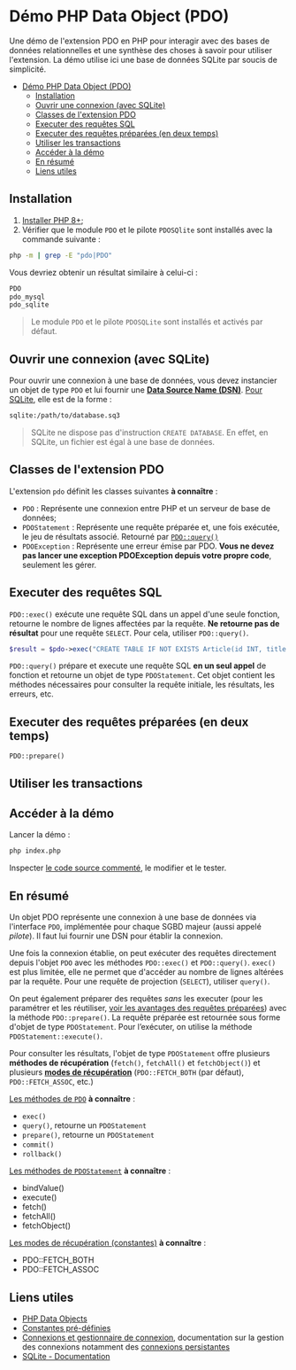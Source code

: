 # Démo PHP Data Object (PDO)

Une démo de l'extension PDO en PHP pour interagir avec des bases de données relationnelles et une synthèse des choses à savoir pour utiliser l'extension. La démo utilise ici une base de données SQLite par soucis de simplicité.

- [Démo PHP Data Object (PDO)](#démo-php-data-object-pdo)
  - [Installation](#installation)
  - [Ouvrir une connexion (avec SQLite)](#ouvrir-une-connexion-avec-sqlite)
  - [Classes de l'extension PDO](#classes-de-lextension-pdo)
  - [Executer des requêtes SQL](#executer-des-requêtes-sql)
  - [Executer des requêtes préparées (en deux temps)](#executer-des-requêtes-préparées-en-deux-temps)
  - [Utiliser les transactions](#utiliser-les-transactions)
  - [Accéder à la démo](#accéder-à-la-démo)
  - [En résumé](#en-résumé)
  - [Liens utiles](#liens-utiles)


## Installation

1. [Installer PHP 8+](https://www.php.net/downloads);
2. Vérifier que le module `PDO` et le pilote `PDOSQlite` sont installés avec la commande suivante :

~~~sh
php -m | grep -E "pdo|PDO"
~~~

Vous devriez obtenir un résultat similaire à celui-ci :

~~~bash
PDO
pdo_mysql
pdo_sqlite
~~~

> Le module `PDO` et le pilote `PDOSQLite` sont installés et activés par défaut.

## Ouvrir une connexion (avec SQLite)

Pour ouvrir une connexion à une base de données, vous devez instancier un objet de type `PDO` et lui fournir une [**Data Source Name (DSN)**](https://www.php.net/manual/fr/pdo.construct.php). [Pour SQLite](https://www.php.net/manual/fr/ref.pdo-sqlite.connection.php), elle est de la forme :

~~~bash
sqlite:/path/to/database.sq3
~~~

> SQLite ne dispose pas d'instruction `CREATE DATABASE`. En effet, en SQLite, un fichier est égal à une base de données.

## Classes de l'extension PDO

L'extension `pdo` définit les classes suivantes **à connaître** :

- `PDO` : Représente une connexion entre PHP et un serveur de base de données;
- `PDOStatement` : Représente une requête préparée et, une fois exécutée, le jeu de résultats associé. Retourné par [`PDO::query()`](https://www.php.net/manual/fr/pdo.query.php)
- `PDOException` : Représente une erreur émise par PDO. **Vous ne devez pas lancer une exception PDOException depuis votre propre code**, seulement les gérer.

## Executer des requêtes SQL

`PDO::exec()` exécute une requête SQL dans un appel d'une seule fonction, retourne le nombre de lignes affectées par la requête. **Ne retourne pas de résultat** pour une requête `SELECT`. Pour cela, utiliser `PDO::query()`.

~~~php
$result = $pdo->exec("CREATE TABLE IF NOT EXISTS Article(id INT, title VARCHAR(255), body TEXT)");
~~~

`PDO::query()` prépare et execute une requête SQL **en un seul appel** de fonction et retourne un objet de type `PDOStatement`. Cet objet contient les méthodes nécessaires pour consulter la requête initiale, les résultats, les erreurs, etc.


## Executer des requêtes préparées (en deux temps)


`PDO::prepare()`


## Utiliser les transactions


## Accéder à la démo

Lancer la démo :

~~~sh
php index.php
~~~

Inspecter [le code source commenté](./index.php), le modifier et le tester.

## En résumé

Un objet PDO représente une connexion à une base de données via l'interface `PDO`, implémentée pour chaque SGBD majeur (aussi appelé *pilote*). Il faut lui fournir une DSN pour établir la connexion.

Une fois la connexion établie, on peut exécuter des requêtes directement depuis l'objet `PDO` avec les méthodes `PDO::exec()` et `PDO::query()`. `exec()` est plus limitée, elle ne permet que d'accéder au nombre de lignes altérées par la requête. Pour une requête de projection (`SELECT`), utiliser `query()`.

On peut également préparer des requêtes *sans* les executer (pour les paramétrer et les réutiliser, [voir les avantages des requêtes préparées](https://www.php.net/manual/fr/pdo.prepared-statements.php)) avec la méthode `PDO::prepare()`. La requête préparée est retournée sous forme d'objet de type `PDOStatement`. Pour l’exécuter, on utilise la méthode `PDOStatement::execute()`.

Pour consulter les résultats, l'objet de type `PDOStatement` offre plusieurs **méthodes de récupération** (`fetch()`, `fetchAll()` et `fetchObject()`) et plusieurs [**modes de récupération**](https://www.php.net/manual/fr/pdo.constants.php) (`PDO::FETCH_BOTH` (par défaut), `PDO::FETCH_ASSOC`, etc.) 


[Les méthodes de `PDO`](https://www.php.net/manual/fr/class.pdo.php) **à connaître** :

- `exec()`
- `query()`, retourne un `PDOStatement`
- `prepare()`, retourne un `PDOStatement`
- `commit()`
- `rollback()`

[Les méthodes de `PDOStatement`](https://www.php.net/manual/fr/class.pdostatement.php) **à connaître** :

- bindValue()
- execute()
- fetch()
- fetchAll()
- fetchObject()

[Les modes de récupération (constantes)](https://www.php.net/manual/fr/pdo.constants.php) **à connaître** :

- PDO::FETCH_BOTH
- PDO::FETCH_ASSOC

## Liens utiles


- [PHP Data Objects](https://www.php.net/manual/fr/book.pdo.php)
- [Constantes pré-définies](https://www.php.net/manual/fr/pdo.constants.php)
- [Connexions et gestionnaire de connexion](https://www.php.net/manual/fr/pdo.connections.php), documentation sur la gestion des connexions notamment des [connexions persistantes](https://www.php.net/manual/fr/pdo.constants.php#pdo.constants.attr-persistent)
- [SQLite - Documentation](https://www.sqlite.org/docs.html)